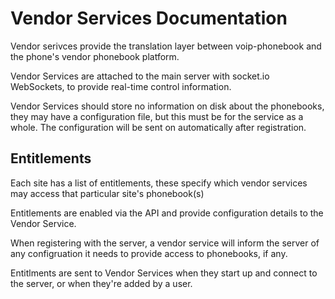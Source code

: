 # Vendor Services Documentation

Vendor serivces provide the translation layer between voip-phonebook and the phone's
vendor phonebook platform.

Vendor Services are attached to the main server with socket.io WebSockets, to provide real-time
control information.

Vendor Services should store no information on disk about the phonebooks, they may have a configuration
file, but this must be for the service as a whole. The configuration will be sent on automatically after
registration.

## Entitlements

Each site has a list of entitlements, these specify which vendor services may access that particular
site's phonebook(s)

Entitlements are enabled via the API and provide configuration details to the Vendor Service.

When registering with the server, a vendor service will inform the server of any configruation it needs
to provide access to phonebooks, if any.

Entitlments are sent to Vendor Services when they start up and connect to the server, or when they're
added by a user.

